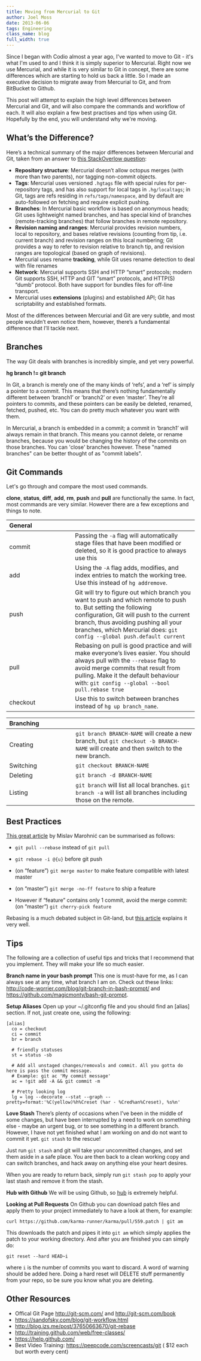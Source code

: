 ```yaml
---
title: Moving from Mercurial to Git
author: Joel Moss
date: 2013-06-06
tags: Engineering
class_name: blog
full_width: true
---
```


Since I began with Codio almost a year ago, I've wanted to move to Git - it's what I'm used to and I think it is simply superior to Mercurial. Right now we use Mercurial, and while it is very similar to Git in concept, there are some differences which are starting to hold us back a little. So I made an executive decision to migrate away from Mercurial to Git, and from BitBucket to Github.

This post will attempt to explain the high level differences between Mercurial and Git, and will also compare the commands and workflow of each. It will also explain a few best practises and tips when using Git. Hopefully by the end, you will understand why we're moving.


## What’s the Difference?

Here’s a technical summary of the major differences between Mercurial and Git, taken from an answer to [this StackOverlow question](http://stackoverflow.com/questions/1598759/git-and-mercurial-compare-and-contrast):

 - **Repository structure**: Mercurial doesn’t allow octopus merges (with more than two parents), nor tagging non-commit objects.
 - **Tags**: Mercurial uses versioned `.hgtags` file with special rules for per-repository tags, and has also support for local tags in `.hg/localtags`; in Git, tags are refs residing in `refs/tags/namespace`, and by default are auto-followed on fetching and require explicit pushing.
 - **Branches**: In Mercurial basic workflow is based on anonymous heads; Git uses lightweight named branches, and has special kind of branches (remote-tracking branches) that follow branches in remote repository.
 - **Revision naming and ranges**: Mercurial provides revision numbers, local to repository, and bases relative revisions (counting from tip, i.e. current branch) and revision ranges on this local numbering; Git provides a way to refer to revision relative to branch tip, and revision ranges are topological (based on graph of revisions).
 - Mercurial uses rename **tracking**, while Git uses rename detection to deal with file renames
 - **Network**: Mercurial supports SSH and HTTP “smart” protocols; modern Git supports SSH, HTTP and GIT “smart” protocols, and HTTP(S) “dumb” protocol. Both have support for bundles files for off-line transport.
 - Mercurial uses **extensions** (plugins) and established API; Git has scriptability and established formats.

Most of the differences between Mercurial and Git are very subtle, and most people wouldn’t even notice them, however, there’s a fundamental difference that I’ll tackle next.


## Branches

The way Git deals with branches is incredibly simple, and yet very powerful.

**hg branch != git branch**

In Git, a branch is merely one of the many kinds of ‘refs’, and a ‘ref’ is simply a pointer to a commit. This means that there’s nothing fundamentally different between ‘branch1’ or ‘branch2’ or even ‘master’. They're all pointers to commits, and these pointers can be easily be deleted, renamed, fetched, pushed, etc. You can do pretty much whatever you want with them.

In Mercurial, a branch is embedded in a commit; a commit in ‘branch1’ will always remain in that branch. This means you cannot delete, or rename branches, because you would be changing the history of the commits on those branches. You can 'close' branches however. These "named branches" can be better thought of as "commit labels".


## Git Commands

Let's go through and compare the most used commands.

**clone**, **status**, **diff**, **add**, **rm**, **push** and **pull** are functionally the same. In fact, most commands are very similar. However there are a few exceptions and things to note.

| **General**&nbsp;&nbsp;&nbsp;&nbsp;&nbsp;&nbsp;&nbsp;&nbsp;&nbsp;&nbsp;&nbsp;&nbsp;&nbsp;&nbsp;&nbsp;&nbsp;&nbsp;&nbsp;&nbsp;&nbsp;&nbsp;&nbsp;&nbsp;|                                                          |
|--------|----------------------------------------------------------|
| commit | Passing the `-a` flag will automatically stage files that have been modified or deleted, so it is good practice to always use  this |
| add | Using the `-A` flag adds, modifies, and index entries to match the working tree. Use this instead of `hg addremove`. |
| push | Git will try to figure out which branch you want to push and which remote to push to. But setting the following configuration, Git will push to the current branch, thus avoiding pushing all your branches, which Mercurial does: `git config --global push.default current` |
| pull | Rebasing on pull is good practice and will make everyone’s lives easier. You should always pull with the `--rebase` flag to avoid merge commits that result from pulling. Make it the default behaviour with: `git config --global --bool pull.rebase true` |
| checkout | Use this to switch between branches instead of `hg up branch_name`. |

| **Branching**&nbsp;&nbsp;&nbsp;&nbsp;&nbsp;&nbsp;&nbsp;&nbsp;&nbsp;&nbsp;&nbsp;&nbsp;&nbsp;&nbsp;&nbsp;&nbsp;&nbsp;&nbsp;&nbsp;|                                                          |
|----------|--------------------------------------------------------|
| Creating | `git branch BRANCH-NAME` will create a new branch, but `git checkout -b BRANCH-NAME` will create and then switch to the new branch. |
| Switching | `git checkout BRANCH-NAME` |
| Deleting | `git branch -d BRANCH-NAME` |
| Listing | `git branch` will list all local branches. `git branch -a` will list all branches including those on the remote. |


## Best Practices

[This great article](http://mislav.uniqpath.com/2013/02/merge-vs-rebase/) by Mislav Marohnić can be summarised as follows:

 - `git pull --rebase` instead of `git pull`

 - `git rebase -i @{u}` before git push

 - (on “feature”) `git merge master` to make feature compatible with latest master

 - (on “master”) `git merge -no-ff feature` to ship a feature

 - However if “feature” contains only 1 commit, avoid the merge commit: (on “master”) `git cherry-pick feature`

Rebasing is a much debated subject in Git-land, but [this article](http://blog.izs.me/post/37650663670/git-rebase) explains it very well.


## Tips

The following are a collection of useful tips and tricks that I recommend that you implement. They will make your life so much easier.

**Branch name in your bash prompt**
This one is must-have for me, as I can always see at any time, what branch I am on. Check out these links: http://code-worrier.com/blog/git-branch-in-bash-prompt/ and
https://github.com/magicmonty/bash-git-prompt.

**Setup Aliases**
Open up your ~/.gitconfig file and you should find an [alias] section. If not, just create one, using the following:

    [alias]
      co = checkout
      ci = commit
      br = branch

      # friendly statuses
      st = status -sb

      # Add all unstaged changes/removals and commit. All you gotta do here is pass the commit message.
      # Example: git ac 'My commit message'
      ac = !git add -A && git commit -m

      # Pretty looking log
      lg = log --decorate --stat --graph --pretty=format:'%C(yellow)%h%Creset (%ar - %Cred%an%Creset), %s%n'

**Love Stash**
There’s plenty of occasions when I’ve been in the middle of some changes, but have been interrupted by a need to work on something else - maybe an urgent bug, or to see something in a different branch. However, I have not yet finished what I am working on and do not want to commit it yet. `git stash` to the rescue!

Just run `git stash` and git will take your uncommitted changes, and set them aside in a safe place. You are then back to a clean working copy and can switch branches, and hack away on anything else your heart desires.

When you are ready to return back, simply run `git stash pop` to apply your last stash and remove it from the stash.

**Hub with Github**
We will be using Github, so [hub](http://defunkt.io/hub/) is extremely helpful.

**Looking at Pull Requests**
On Github you can download patch files and apply them to your project immediately to have a look at them, for example:

    curl https://github.com/karma-runner/karma/pull/559.patch | git am

This downloads the patch and pipes it into `git am` which simply applies the patch to your working directory. And after you are finished you can simply do:

    git reset --hard HEAD~i

where `i` is the number of commits you want to discard. A word of warning should be added here. Doing a hard reset will DELETE stuff permanently from your repo, so be sure you know what you are deleting.

## Other Resources

 - Offical Git Page http://git-scm.com/ and http://git-scm.com/book
 - https://sandofsky.com/blog/git-workflow.html
 - http://blog.izs.me/post/37650663670/git-rebase
 - http://training.github.com/web/free-classes/
 - https://help.github.com/
 - Best Video Training: https://peepcode.com/screencasts/git ( $12 each but worth every cent)
